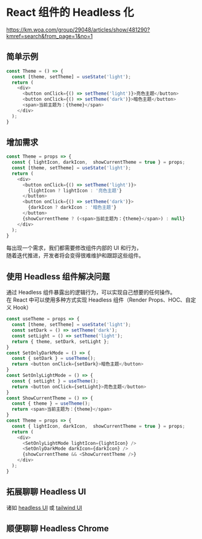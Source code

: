 # React 组件的 Headless 化

https://km.woa.com/group/29048/articles/show/481290?kmref=search&from_page=1&no=1

## 简单示例

```js
const Theme = () => {
  const [theme, setTheme] = useState('light');
  return (
    <div>
      <button onClick={() => setTheme('light')}>亮色主题</button>
      <button onClick={() => setTheme('dark')}>暗色主题</button>
      <span>当前主题为：{theme}</span>
    </div>
  );
}
```

## 增加需求

```js
const Theme = props => {
  const { lightIcon, darkIcon,  showCurrentTheme = true } = props;
  const [theme, setTheme] = useState('light');
  return (
    <div>
      <button onClick={() => setTheme('light')}>
        {lightIcon ? lightIcon : '亮色主题'}
      </button>
      <button onClick={() => setTheme('dark')}>
        {darkIcon ? darkIcon : '暗色主题'}
      </button>
      {showCurrentTheme ? (<span>当前主题为：{theme}</span>) : null}
    </div>
  );
}
```

每出现一个需求，我们都需要修改组件内部的 UI 和行为，<br />
随着迭代推进，开发者将会变得很难维护和跟踪这些组件。<br />

## 使用 Headless 组件解决问题

通过 Headless 组件暴露出的逻辑行为，可以实现自己想要的任何操作。<br />
在 React 中可以使用多种方式实现 Headless 组件（Render Props、HOC、自定义 Hook）

```js
const useTheme = props => {
  const [theme, setTheme] = useState('light');
  const setDark = () => setTheme('dark');
  const setLight = () => setTheme('light');
  return { theme, setDark, setLight };
}
const SetOnlyDarkMode = () => {
  const { setDark } = useTheme();
  return <button onClick={setDark}>暗色主题</button>
}
const SetOnlyLightMode = () => {
  const { setLight } = useTheme();
  return <button onClick={setLight}>亮色主题</button>
}
const ShowCurrentTheme = () => {
  const { theme } = useTheme();
  return <span>当前主题为：{theme}</span>
}
const Theme = props => {
  const { lightIcon, darkIcon,  showCurrentTheme = true } = props;
  return (
    <div>
      <SetOnlyLightMode lightIcon={lightIcon} />
      <SetOnlyDarkMode darkIcon={darkIcon} />
      {showCurrentTheme && <ShowCurrentTheme />}
    </div>
  );
}
```

## 拓展聊聊 Headless UI

诸如 [headless UI](https://headlessui.dev/) 或 [tailwind UI](https://tailwindui.com/)

## 顺便聊聊 Headless Chrome
